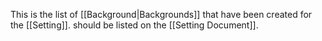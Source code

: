 This is the list of [[Background|Backgrounds]] that have been created for the [[Setting]]. should be listed on the [[Setting Document]].